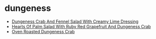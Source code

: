 # dungeness

 * [Dungeness Crab And Fennel Salad With Creamy Lime Dressing](../index/d/dungeness-crab-and-fennel-salad-with-creamy-lime-dressing-238963.json)
 * [Hearts Of Palm Salad With Ruby Red Grapefruit And Dungeness Crab](../index/h/hearts-of-palm-salad-with-ruby-red-grapefruit-and-dungeness-crab-235692.json)
 * [Oven Roasted Dungeness Crab](../index/o/oven-roasted-dungeness-crab-231591.json)
